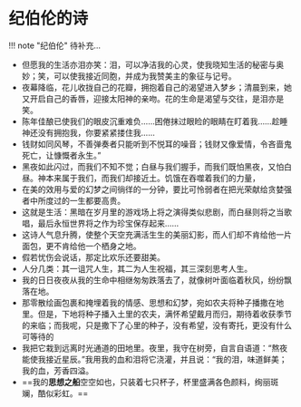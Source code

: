 # 纪伯伦的诗


!!! note "纪伯伦"
    待补充...

- 但愿我的生活亦泪亦笑：泪，可以净洁我的心灵，使我晓知生活的秘密与奥妙；笑，可以使我接近同胞，并成为我赞美主的象征与记号。
- 夜幕降临，花儿收拢自己的花瓣，拥抱着自己的渴望进入梦乡；清晨到来，她又开启自己的香唇，迎接太阳神的亲吻。花的生命是渴望与交往，是泪亦是笑。
- 陈年佳酿已使我们的眼皮沉重难负……困倦抹过眼睑的眼睛在盯着我……趁睡神还没有拥抱我，你要紧紧搂住我……
- 钱财如同风琴，不善弹奏者只能听到不悦耳的噪音；钱财又像爱情，令吝啬鬼死亡，让慷慨者永生。”
- 黑夜如此闪过，而我们不知不觉；白昼与我们握手，而我们既怕黑夜，又怕白昼。神本来属于我们，而我们却接近土。饥饿在吞噬着我们的力量，
- 在美的效用与爱的幻梦之间徜徉的一分钟，要比可怜弱者在把光荣献给贪婪强者中所度过的一生都要高贵。
- 这就是生活：黑暗在岁月里的游戏场上将之演得类似悲剧，而白昼则将之当歌唱，最后永恒世界将之作为珍宝保存起来……
- 这诗人气息升腾，使整个天空充满活生生的美丽幻影，而人们却不肯给他一片面包，更不肯给他一个栖身之地。
- 假若忧伤会说话，那定比欢乐还要甜美。
- 人分几类：其一诅咒人生，其二为人生祝福，其三深刻思考人生。
- 我的日日夜夜从我的生命中相继匆匆跌落去了，就像树叶面临着秋风，纷纷飘落在地。
- 那零散绘画包裹和掩埋着我的情感、思想和幻梦，宛如农夫将种子播撒在地里。但是，下地将种子播入土里的农夫，满怀希望戴月而归，期待着收获季节的来临；而我呢，只是撒下了心里的种子，没有希望，没有寄托，更没有什么可等待的
- 我把它栽到远离时光通道的田地里。夜里，我守在树旁，自言自语道：“熬夜能使我接近星辰。”我用我的血和泪将它浇灌，并且说：“我的泪，味道鲜美；我的血，芳香四溢。
- ==我的**思想之船**空空如也，只装着七只杯子，杯里盛满各色颜料，绚丽斑斓，酷似彩虹。==